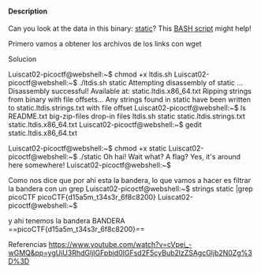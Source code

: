 #### Description

Can you look at the data in this binary: [static](https://mercury.picoctf.net/static/0f6ea599582dcce7b4f1ba94e3617baf/static)? This [BASH script](https://mercury.picoctf.net/static/0f6ea599582dcce7b4f1ba94e3617baf/ltdis.sh) might help!

Primero vamos a obtener los archivos de los links con wget 

Solucion

Luiscat02-picoctf@webshell:~$ chmod +x ltdis.sh 
Luiscat02-picoctf@webshell:~$ ./ltdis.sh static
Attempting disassembly of static ...
Disassembly successful! Available at: static.ltdis.x86_64.txt
Ripping strings from binary with file offsets...
Any strings found in static have been written to static.ltdis.strings.txt with file offset
Luiscat02-picoctf@webshell:~$ ls
README.txt  big-zip-files  drop-in  files  ltdis.sh  static  static.ltdis.strings.txt  static.ltdis.x86_64.txt
Luiscat02-picoctf@webshell:~$ gedit static.ltdis.x86_64.txt 


Luiscat02-picoctf@webshell:~$ chmod +x static
Luiscat02-picoctf@webshell:~$ ./static 
Oh hai! Wait what? A flag? Yes, it's around here somewhere!
Luiscat02-picoctf@webshell:~$ 

Como nos dice que por ahi esta la bandera, lo que vamos a hacer es filtrar la bandera con un grep
Luiscat02-picoctf@webshell:~$  strings static |grep picoCTF
picoCTF{d15a5m_t34s3r_6f8c8200}
Luiscat02-picoctf@webshell:~$ 

y ahi tenemos la bandera
BANDERA
==picoCTF{d15a5m_t34s3r_6f8c8200}==


Referencias
https://www.youtube.com/watch?v=cVpei_-wGMQ&pp=ygUiU3RhdGljIGFpbid0IGFsd2F5cyBub2lzZSAgcGljb2N0Zg%3D%3D